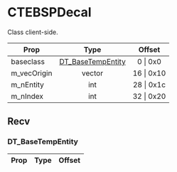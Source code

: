 # CTEBSPDecal
Class client-side.

|Prop|Type|Offset|
|---|:-:|:-:|
|baseclass|[DT_BaseTempEntity](#DT_BaseTempEntity)|0 \| 0x0|
|m_vecOrigin|vector|16 \| 0x10|
|m_nEntity|int|28 \| 0x1c|
|m_nIndex|int|32 \| 0x20|

## Recv

### DT_BaseTempEntity

|Prop|Type|Offset|
|---|:-:|:-:|
